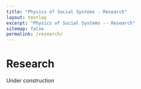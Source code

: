 ```yaml
---
title: "Physics of Social Systems - Research"
layout: textlay
excerpt: "Physics of Social Systems -- Research"
sitemap: false
permalink: /research/
---
```


# Research

Under construction